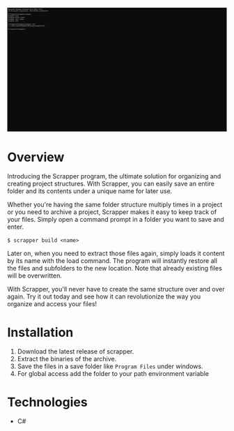 ﻿![alt text](/assets/img/scrapper.png)

# Overview

Introducing the Scrapper program, the ultimate solution for organizing and creating project structures. With Scrapper,
you can easily save an entire folder and its contents under a unique name for later use.

Whether you're having the same folder structure multiply times in a project or you need to archive a project,
Scrapper makes it easy to keep track of your files.
Simply open a command prompt in a folder you want to save and enter.

```terminal
$ scrapper build <name>
```

Later on, when you need to extract those files again, simply loads it content by its name with the load command.
The program will instantly restore all the files and subfolders to the new location. Note that already existing files
will be overwritten.

With Scrapper, you'll never have to create the same structure over and over again.
Try it out today and see how it can revolutionize the way you organize and access your files!

# Installation

1. Download the latest release of scrapper.
2. Extract the binaries of the archive.
3. Save the files in a save folder like `Program Files` under windows.
4. For global access add the folder to your path environment variable

# Technologies

- C#